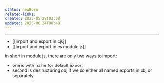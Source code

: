 ```yaml
---
status: newBorn
related-links: 
created: 2025-05-28T03:58
updated: 2025-06-24T00:48
---
```

---

- [[import and export in cjs]]
- [[import and export in es module js]]

in short in module js, there are only two ways to import:
- one is with name for default export
- second is destructuring obj if we do either all named exports in obj or separately


